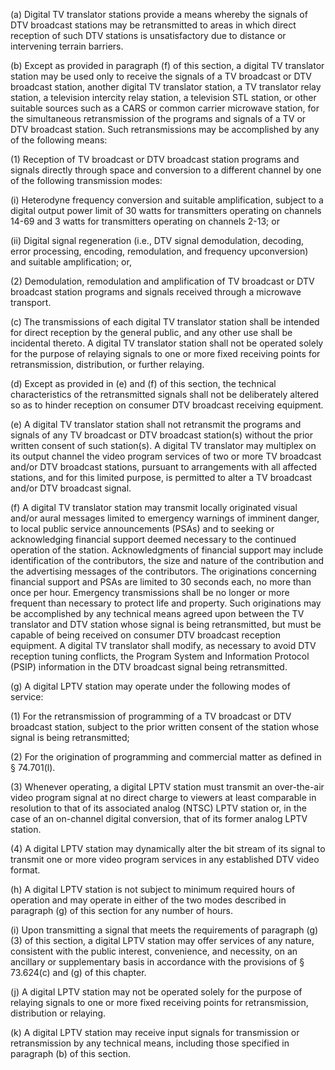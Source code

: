(a) Digital TV translator stations provide a means whereby the signals of DTV broadcast stations may be retransmitted to areas in which direct reception of such DTV stations is unsatisfactory due to distance or intervening terrain barriers.

(b) Except as provided in paragraph (f) of this section, a digital TV translator station may be used only to receive the signals of a TV broadcast or DTV broadcast station, another digital TV translator station, a TV translator relay station, a television intercity relay station, a television STL station, or other suitable sources such as a CARS or common carrier microwave station, for the simultaneous retransmission of the programs and signals of a TV or DTV broadcast station. Such retransmissions may be accomplished by any of the following means:

(1) Reception of TV broadcast or DTV broadcast station programs and signals directly through space and conversion to a different channel by one of the following transmission modes:

(i) Heterodyne frequency conversion and suitable amplification, subject to a digital output power limit of 30 watts for transmitters operating on channels 14-69 and 3 watts for transmitters operating on channels 2-13; or

(ii) Digital signal regeneration (i.e., DTV signal demodulation, decoding, error processing, encoding, remodulation, and frequency upconversion) and suitable amplification; or,

(2) Demodulation, remodulation and amplification of TV broadcast or DTV broadcast station programs and signals received through a microwave transport.

(c) The transmissions of each digital TV translator station shall be intended for direct reception by the general public, and any other use shall be incidental thereto. A digital TV translator station shall not be operated solely for the purpose of relaying signals to one or more fixed receiving points for retransmission, distribution, or further relaying.

(d) Except as provided in (e) and (f) of this section, the technical characteristics of the retransmitted signals shall not be deliberately altered so as to hinder reception on consumer DTV broadcast receiving equipment.

(e) A digital TV translator station shall not retransmit the programs and signals of any TV broadcast or DTV broadcast station(s) without the prior written consent of such station(s). A digital TV translator may multiplex on its output channel the video program services of two or more TV broadcast and/or DTV broadcast stations, pursuant to arrangements with all affected stations, and for this limited purpose, is permitted to alter a TV broadcast and/or DTV broadcast signal.

(f) A digital TV translator station may transmit locally originated visual and/or aural messages limited to emergency warnings of imminent danger, to local public service announcements (PSAs) and to seeking or acknowledging financial support deemed necessary to the continued operation of the station. Acknowledgments of financial support may include identification of the contributors, the size and nature of the contribution and the advertising messages of the contributors. The originations concerning financial support and PSAs are limited to 30 seconds each, no more than once per hour. Emergency transmissions shall be no longer or more frequent than necessary to protect life and property. Such originations may be accomplished by any technical means agreed upon between the TV translator and DTV station whose signal is being retransmitted, but must be capable of being received on consumer DTV broadcast reception equipment. A digital TV translator shall modify, as necessary to avoid DTV reception tuning conflicts, the Program System and Information Protocol (PSIP) information in the DTV broadcast signal being retransmitted.
                                

(g) A digital LPTV station may operate under the following modes of service:

(1) For the retransmission of programming of a TV broadcast or DTV broadcast station, subject to the prior written consent of the station whose signal is being retransmitted;

(2) For the origination of programming and commercial matter as defined in § 74.701(l).

(3) Whenever operating, a digital LPTV station must transmit an over-the-air video program signal at no direct charge to viewers at least comparable in resolution to that of its associated analog (NTSC) LPTV station or, in the case of an on-channel digital conversion, that of its former analog LPTV station.

(4) A digital LPTV station may dynamically alter the bit stream of its signal to transmit one or more video program services in any established DTV video format.

(h) A digital LPTV station is not subject to minimum required hours of operation and may operate in either of the two modes described in paragraph (g) of this section for any number of hours.

(i) Upon transmitting a signal that meets the requirements of paragraph (g)(3) of this section, a digital LPTV station may offer services of any nature, consistent with the public interest, convenience, and necessity, on an ancillary or supplementary basis in accordance with the provisions of § 73.624(c) and (g) of this chapter.

(j) A digital LPTV station may not be operated solely for the purpose of relaying signals to one or more fixed receiving points for retransmission, distribution or relaying.

(k) A digital LPTV station may receive input signals for transmission or retransmission by any technical means, including those specified in paragraph (b) of this section.

